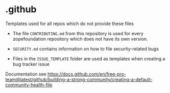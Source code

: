 # .github
Templates used for all repos which do not provide these files

* The file ``CONTRIBUTING.md`` from this repository is used for every
  zopefoundation repository which does not have its own version.

* ``SECURITY.md`` contains information on how to file security-related bugs

* Files in the ``ISSUE_TEMPLATE`` folder are used as templates when
  creating a bug tracker issue

Documentation see https://docs.github.com/en/free-pro-team@latest/github/building-a-strong-community/creating-a-default-community-health-file
